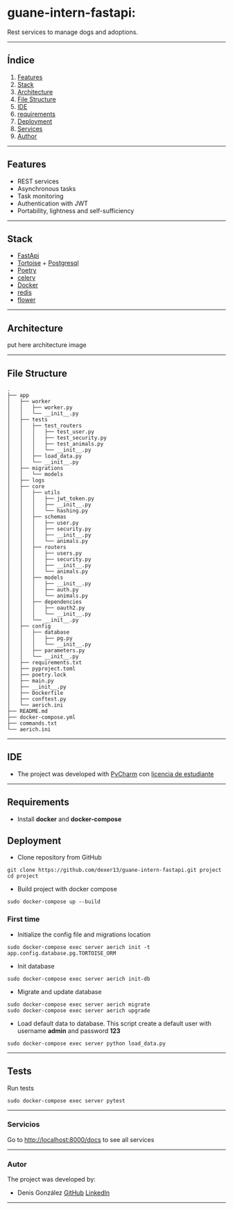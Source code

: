 # guane-intern-fastapi:
Rest services to manage dogs and adoptions.
***
## Índice
1. [Features](#features)
2. [Stack](#stack)
3. [Architecture](#architecture)
4. [File Structure](#file-structure)
5. [IDE](#ide)
6. [requirements](#requirements)
7. [Deployment](#deployment)
8. [Services](#services)
9. [Author](#author)
***

## Features

  - REST services
  - Asynchronous tasks
  - Task monitoring
  - Authentication with JWT
  - Portability, lightness and self-sufficiency

***
## Stack

  - [FastApi](https://fastapi.tiangolo.com/)
  - [Tortoise](https://tortoise-orm.readthedocs.io/en/latest/) + [Postgresql](https://www.postgresql.org/)
  - [Poetry](https://python-poetry.org/)
  - [celery](https://docs.celeryproject.org/en/stable/getting-started/introduction.html)
  - [Docker](https://www.docker.com/)
  - [redis](https://redis.io/)
  - [flower](https://flower.readthedocs.io/en/latest/)
  
***
## Architecture
put here architecture image
***
## File Structure
```shell script
.
├── app
│   ├── worker
│   │   ├── worker.py
│   │   └── __init__.py
│   ├── tests
│   │   ├── test_routers
│   │   │   ├── test_user.py
│   │   │   ├── test_security.py
│   │   │   ├── test_animals.py
│   │   │   └── __init__.py
│   │   ├── load_data.py
│   │   └── __init__.py
│   ├── migrations
│   │   └── models
│   ├── logs
│   ├── core
│   │   ├── utils
│   │   │   ├── jwt_token.py
│   │   │   ├── __init__.py
│   │   │   └── hashing.py
│   │   ├── schemas
│   │   │   ├── user.py
│   │   │   ├── security.py
│   │   │   ├── __init__.py
│   │   │   └── animals.py
│   │   ├── routers
│   │   │   ├── users.py
│   │   │   ├── security.py
│   │   │   ├── __init__.py
│   │   │   └── animals.py
│   │   ├── models
│   │   │   ├── __init__.py
│   │   │   ├── auth.py
│   │   │   └── animals.py
│   │   ├── dependencies
│   │   │   ├── oauth2.py
│   │   │   └── __init__.py
│   │   └── __init__.py
│   ├── config
│   │   ├── database
│   │   │   ├── pg.py
│   │   │   └── __init__.py
│   │   ├── parameters.py
│   │   └── __init__.py
│   ├── requirements.txt
│   ├── pyproject.toml
│   ├── poetry.lock
│   ├── main.py
│   ├── __init__.py
│   ├── Dockerfile
│   ├── conftest.py
│   └── aerich.ini
├── README.md
├── docker-compose.yml
├── commands.txt
└── aerich.ini

```
***
## IDE
  - The project was developed with [PyCharm](https://www.jetbrains.com/es-es/pycharm/) con [licencia de estudiante](https://www.jetbrains.com/es-es/community/education/#students)
  
***
## Requirements
- Install **docker** and **docker-compose**
## Deployment
- Clone repository from GitHub
```shell script
git clone https://github.com/dexer13/guane-intern-fastapi.git project
cd project
```
- Build project with docker compose
```shell script
sudo docker-compose up --build
```
### First time
- Initialize the config file and migrations location
```shell script
sudo docker-compose exec server aerich init -t app.config.database.pg.TORTOISE_ORM
```
- Init database
```shell script
sudo docker-compose exec server aerich init-db
```
- Migrate and update database
```shell script
sudo docker-compose exec server aerich migrate
sudo docker-compose exec server aerich upgrade
```
- Load default data to database. This script create a default user with username **admin** and password **123**
```shell script
sudo docker-compose exec server python load_data.py
```

***
## Tests
Run tests
```shell script
sudo docker-compose exec server pytest
```
***
### Servicios
Go to [http://localhost:8000/docs](http://localhost:8000/docs) to see all services
***
### Autor
The project was developed by:
 - Denis González [GitHub](https://github.com/dexer13) [LinkedIn](https://www.linkedin.com/in/denis-eduardo-isidro-gonzalez-428a51210/)

***